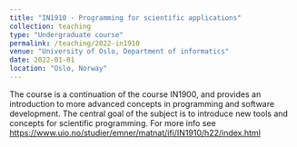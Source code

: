 ```yaml
---
title: "IN1910 - Programming for scientific applications"
collection: teaching
type: "Undergraduate course"
permalink: /teaching/2022-in1910
venue: "University of Oslo, Department of informatics"
date: 2022-01-01
location: "Oslo, Norway"
---
```


The course is a continuation of the course IN1900, and provides an introduction to more advanced concepts in programming and software development. The central goal of the subject is to introduce new tools and concepts for scientific programming. For more info see <https://www.uio.no/studier/emner/matnat/ifi/IN1910/h22/index.html>